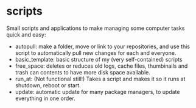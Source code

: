 # scripts

Small scripts and applications to make managing some computer tasks quick and easy:

- autopull: make a folder, move or link to your repositories, and use this script to automatically pull new changes for each and everyone.
- basic_template: basic structure of my (very self-contained) scripts
- free_space: deletes or reduces old logs, cache files, thumbinails and trash can contents to have more disk space available.
- run_at: (Not functional still!) Takes a script and makes it so it runs at shutdown, reboot or start.
- update: automatic update for many package managers, to update everything in one order.
